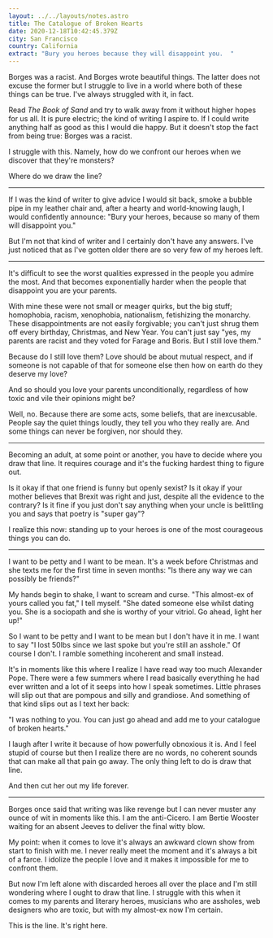 ```yaml
---
layout: ../../layouts/notes.astro
title: The Catalogue of Broken Hearts
date: 2020-12-18T10:42:45.379Z
city: San Francisco
country: California
extract: "Bury you heroes because they will disappoint you.  "
---
```


Borges was a racist. And Borges wrote beautiful things. The latter does not excuse the former but I struggle to live in a world where both of these things can be true. I've always struggled with it, in fact.

Read _The Book of Sand_ and try to walk away from it without higher hopes for us all. It is pure electric; the kind of writing I aspire to. If I could write anything half as good as this I would die happy. But it doesn't stop the fact from being true: Borges was a racist.

I struggle with this. Namely, how do we confront our heroes when we discover that they're monsters?

Where do we draw the line?

---

If I was the kind of writer to give advice I would sit back, smoke a bubble pipe in my leather chair and, after a hearty and world-knowing laugh, I would confidently announce: "Bury your heroes, because so many of them will disappoint you."

But I'm not that kind of writer and I certainly don't have any answers. I've just noticed that as I've gotten older there are so very few of my heroes left.

---

It's difficult to see the worst qualities expressed in the people you admire the most. And that becomes exponentially harder when the people that disappoint you are your parents.

With mine these were not small or meager quirks, but the big stuff; homophobia, racism, xenophobia, nationalism, fetishizing the monarchy. These disappointments are not easily forgivable; you can't just shrug them off every birthday, Christmas, and New Year. You can't just say "yes, my parents are racist and they voted for Farage and Boris. But I still love them."

Because do I still love them? Love should be about mutual respect, and if someone is not capable of that for someone else then how on earth do they deserve my love?

And so should you love your parents unconditionally, regardless of how toxic and vile their opinions might be?

Well, no. Because there are some acts, some beliefs, that are inexcusable. People say the quiet things loudly, they tell you who they really are. And some things can never be forgiven, nor should they.

---

Becoming an adult, at some point or another, you have to decide where you draw that line. It requires courage and it's the fucking hardest thing to figure out.

Is it okay if that one friend is funny but openly sexist? Is it okay if your mother believes that Brexit was right and just, despite all the evidence to the contrary? Is it fine if you just don't say anything when your uncle is belittling you and says that poetry is "super gay"?

I realize this now: standing up to your heroes is one of the most courageous things you can do.

---

I want to be petty and I want to be mean. It's a week before Christmas and she texts me for the first time in seven months: "Is there any way we can possibly be friends?"

My hands begin to shake, I want to scream and curse. "This almost-ex of yours called you fat," I tell myself. "She dated someone else whilst dating you. She is a sociopath and she is worthy of your vitriol. Go ahead, light her up!"

So I want to be petty and I want to be mean but I don't have it in me. I want to say "I lost 50lbs since we last spoke but you're still an asshole." Of course I don't. I ramble something incoherent and small instead.

It's in moments like this where I realize I have read way too much Alexander Pope. There were a few summers where I read basically everything he had ever written and a lot of it seeps into how I speak sometimes. Little phrases will slip out that are pompous and silly and grandiose. And something of that kind slips out as I text her back:

"I was nothing to you. You can just go ahead and add me to your catalogue of broken hearts."

I laugh after I write it because of how powerfully obnoxious it is. And I feel stupid of course but then I realize there are no words, no coherent sounds that can make all that pain go away. The only thing left to do is draw that line.

And then cut her out my life forever.

---

Borges once said that writing was like revenge but I can never muster any ounce of wit in moments like this. I am the anti-Cicero. I am Bertie Wooster waiting for an absent Jeeves to deliver the final witty blow.

My point: when it comes to love it's always an awkward clown show from start to finish with me. I never really meet the moment and it's always a bit of a farce. I idolize the people I love and it makes it impossible for me to confront them.

But now I'm left alone with discarded heroes all over the place and I'm still wondering where I ought to draw that line. I struggle with this when it comes to my parents and literary heroes, musicians who are assholes, web designers who are toxic, but with my almost-ex now I'm certain.

This is the line. It's right here.
